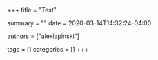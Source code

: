 +++
title = "Test"

summary = ""
date = 2020-03-14T14:32:24-04:00

authors = ["alexlapinski"]

tags = []
categories = []
+++


